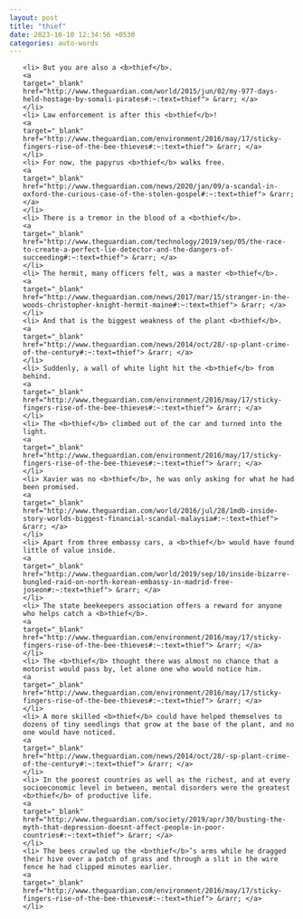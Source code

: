 ```yaml
---
layout: post
title: "thief"
date: 2023-10-10 12:34:56 +0530
categories: auto-words
---
```

<ol>

    <li> But you are also a <b>thief</b>.
    <a 
    target="_blank" 
    href="http://www.theguardian.com/world/2015/jun/02/my-977-days-held-hostage-by-somali-pirates#:~:text=thief"> &rarr; </a>
    </li>
    <li> Law enforcement is after this <b>thief</b>!
    <a 
    target="_blank" 
    href="http://www.theguardian.com/environment/2016/may/17/sticky-fingers-rise-of-the-bee-thieves#:~:text=thief"> &rarr; </a>
    </li>
    <li> For now, the papyrus <b>thief</b> walks free.
    <a 
    target="_blank" 
    href="http://www.theguardian.com/news/2020/jan/09/a-scandal-in-oxford-the-curious-case-of-the-stolen-gospel#:~:text=thief"> &rarr; </a>
    </li>
    <li> There is a tremor in the blood of a <b>thief</b>.
    <a 
    target="_blank" 
    href="http://www.theguardian.com/technology/2019/sep/05/the-race-to-create-a-perfect-lie-detector-and-the-dangers-of-succeeding#:~:text=thief"> &rarr; </a>
    </li>
    <li> The hermit, many officers felt, was a master <b>thief</b>.
    <a 
    target="_blank" 
    href="http://www.theguardian.com/news/2017/mar/15/stranger-in-the-woods-christopher-knight-hermit-maine#:~:text=thief"> &rarr; </a>
    </li>
    <li> And that is the biggest weakness of the plant <b>thief</b>.
    <a 
    target="_blank" 
    href="http://www.theguardian.com/news/2014/oct/28/-sp-plant-crime-of-the-century#:~:text=thief"> &rarr; </a>
    </li>
    <li> Suddenly, a wall of white light hit the <b>thief</b> from behind.
    <a 
    target="_blank" 
    href="http://www.theguardian.com/environment/2016/may/17/sticky-fingers-rise-of-the-bee-thieves#:~:text=thief"> &rarr; </a>
    </li>
    <li> The <b>thief</b> climbed out of the car and turned into the light.
    <a 
    target="_blank" 
    href="http://www.theguardian.com/environment/2016/may/17/sticky-fingers-rise-of-the-bee-thieves#:~:text=thief"> &rarr; </a>
    </li>
    <li> Xavier was no <b>thief</b>, he was only asking for what he had been promised.
    <a 
    target="_blank" 
    href="http://www.theguardian.com/world/2016/jul/28/1mdb-inside-story-worlds-biggest-financial-scandal-malaysia#:~:text=thief"> &rarr; </a>
    </li>
    <li> Apart from three embassy cars, a <b>thief</b> would have found little of value inside.
    <a 
    target="_blank" 
    href="http://www.theguardian.com/world/2019/sep/10/inside-bizarre-bungled-raid-on-north-korean-embassy-in-madrid-free-joseon#:~:text=thief"> &rarr; </a>
    </li>
    <li> The state beekeepers association offers a reward for anyone who helps catch a <b>thief</b>.
    <a 
    target="_blank" 
    href="http://www.theguardian.com/environment/2016/may/17/sticky-fingers-rise-of-the-bee-thieves#:~:text=thief"> &rarr; </a>
    </li>
    <li> The <b>thief</b> thought there was almost no chance that a motorist would pass by, let alone one who would notice him.
    <a 
    target="_blank" 
    href="http://www.theguardian.com/environment/2016/may/17/sticky-fingers-rise-of-the-bee-thieves#:~:text=thief"> &rarr; </a>
    </li>
    <li> A more skilled <b>thief</b> could have helped themselves to dozens of tiny seedlings that grow at the base of the plant, and no one would have noticed.
    <a 
    target="_blank" 
    href="http://www.theguardian.com/news/2014/oct/28/-sp-plant-crime-of-the-century#:~:text=thief"> &rarr; </a>
    </li>
    <li> In the poorest countries as well as the richest, and at every socioeconomic level in between, mental disorders were the greatest <b>thief</b> of productive life.
    <a 
    target="_blank" 
    href="http://www.theguardian.com/society/2019/apr/30/busting-the-myth-that-depression-doesnt-affect-people-in-poor-countries#:~:text=thief"> &rarr; </a>
    </li>
    <li> The bees crawled up the <b>thief</b>’s arms while he dragged their hive over a patch of grass and through a slit in the wire fence he had clipped minutes earlier.
    <a 
    target="_blank" 
    href="http://www.theguardian.com/environment/2016/may/17/sticky-fingers-rise-of-the-bee-thieves#:~:text=thief"> &rarr; </a>
    </li>